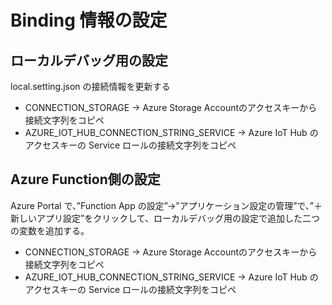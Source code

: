 # Binding 情報の設定 
## ローカルデバッグ用の設定  

local.setting.json の接続情報を更新する 
- CONNECTION_STORAGE → Azure Storage Accountのアクセスキーから接続文字列をコピペ 
- AZURE_IOT_HUB_CONNECTION_STRING_SERVICE → Azure IoT Hub のアクセスキーの Service ロールの接続文字列をコピペ 

## Azure Function側の設定 
Azure Portal で、”Function App の設定”→”アプリケーション設定の管理”で、”＋新しいアプリ設定”をクリックして、ローカルデバッグ用の設定で追加した二つの変数を追加する。 
- CONNECTION_STORAGE → Azure Storage Accountのアクセスキーから接続文字列をコピペ 
- AZURE_IOT_HUB_CONNECTION_STRING_SERVICE → Azure IoT Hub のアクセスキーの Service ロールの接続文字列をコピペ 
